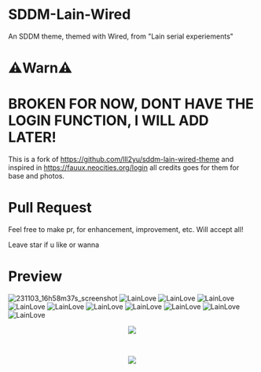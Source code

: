 # SDDM-Lain-Wired
An SDDM theme, themed with Wired, from "Lain serial experiements"
# ⚠️Warn⚠️
# BROKEN FOR NOW, DONT HAVE THE LOGIN FUNCTION, I WILL ADD LATER!

This is a fork of https://github.com/lll2yu/sddm-lain-wired-theme
and inspired in https://fauux.neocities.org/login
all credits goes for them for base and photos.


# Pull Request
Feel free to make pr, for enhancement, improvement, etc.
Will accept all!

Leave star if u like or wanna


# Preview

![231103_16h58m37s_screenshot](https://github.com/oxzh/SDDM-Lain-Wired/assets/85556196/c0affc12-05bc-4326-8085-4d6044f8ae12)
![LainLove](https://github.com/oxzh/SDDM-Lain-Wired/assets/85556196/7331bc9b-4144-4690-8bc9-af2bdeef3c76)
![LainLove](https://github.com/oxzh/SDDM-Lain-Wired/assets/85556196/7331bc9b-4144-4690-8bc9-af2bdeef3c76)
![LainLove](https://github.com/oxzh/SDDM-Lain-Wired/assets/85556196/7331bc9b-4144-4690-8bc9-af2bdeef3c76)
![LainLove](https://github.com/oxzh/SDDM-Lain-Wired/assets/85556196/7331bc9b-4144-4690-8bc9-af2bdeef3c76)
![LainLove](https://github.com/oxzh/SDDM-Lain-Wired/assets/85556196/7331bc9b-4144-4690-8bc9-af2bdeef3c76)
![LainLove](https://github.com/oxzh/SDDM-Lain-Wired/assets/85556196/7331bc9b-4144-4690-8bc9-af2bdeef3c76)
![LainLove](https://github.com/oxzh/SDDM-Lain-Wired/assets/85556196/7331bc9b-4144-4690-8bc9-af2bdeef3c76)
![LainLove](https://github.com/oxzh/SDDM-Lain-Wired/assets/85556196/7331bc9b-4144-4690-8bc9-af2bdeef3c76)
![LainLove](https://github.com/oxzh/SDDM-Lain-Wired/assets/85556196/7331bc9b-4144-4690-8bc9-af2bdeef3c76)
![LainLove](https://github.com/oxzh/SDDM-Lain-Wired/assets/85556196/7331bc9b-4144-4690-8bc9-af2bdeef3c76)

<div align="center">
  
<p align="center"><img align="center" src="https://github.com/oxzh/SDDM-Lain-Wired/assets/85556196/b40c621b-e030-42ea-9248-a296664dcba6"/></p> 
<br><p align="centre"><img align="center" src="https://github.com/oxzh/SDDM-Lain-Wired/assets/85556196/7331bc9b-4144-4690-8bc9-af2bdeef3c76"/></p>
</div>
